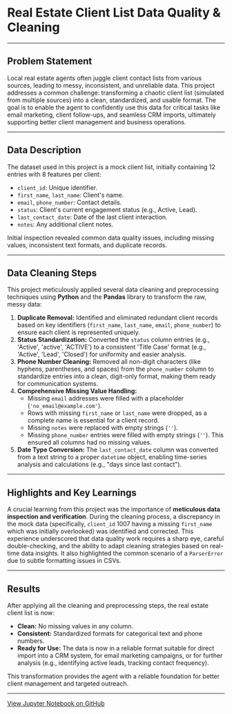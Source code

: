 # Real Estate Client List Data Quality & Cleaning

---

## Problem Statement

Local real estate agents often juggle client contact lists from various sources, leading to messy, inconsistent, and unreliable data. This project addresses a common challenge: transforming a chaotic client list (simulated from multiple sources) into a clean, standardized, and usable format. The goal is to enable the agent to confidently use this data for critical tasks like email marketing, client follow-ups, and seamless CRM imports, ultimately supporting better client management and business operations.

---

## Data Description

The dataset used in this project is a mock client list, initially containing 12 entries with 8 features per client:
* `client_id`: Unique identifier.
* `first_name`, `last_name`: Client's name.
* `email`, `phone_number`: Contact details.
* `status`: Client's current engagement status (e.g., Active, Lead).
* `last_contact_date`: Date of the last client interaction.
* `notes`: Any additional client notes.

Initial inspection revealed common data quality issues, including missing values, inconsistent text formats, and duplicate records.

---

## Data Cleaning Steps

This project meticulously applied several data cleaning and preprocessing techniques using **Python** and the **Pandas** library to transform the raw, messy data:

1.  **Duplicate Removal:** Identified and eliminated redundant client records based on key identifiers (`first_name`, `last_name`, `email`, `phone_number`) to ensure each client is represented uniquely.
2.  **Status Standardization:** Converted the `status` column entries (e.g., 'Active', 'active', 'ACTIVE') to a consistent 'Title Case' format (e.g., 'Active', 'Lead', 'Closed') for uniformity and easier analysis.
3.  **Phone Number Cleaning:** Removed all non-digit characters (like hyphens, parentheses, and spaces) from the `phone_number` column to standardize entries into a clean, digit-only format, making them ready for communication systems.
4.  **Comprehensive Missing Value Handling:**
    * Missing `email` addresses were filled with a placeholder (`'no_email@example.com'`).
    * Rows with missing `first_name` or `last_name` were dropped, as a complete name is essential for a client record.
    * Missing `notes` were replaced with empty strings (`''`).
    * Missing `phone_number` entries were filled with empty strings (`''`).
    This ensured all columns had no missing values.
5.  **Date Type Conversion:** The `last_contact_date` column was converted from a text string to a proper `datetime` object, enabling time-series analysis and calculations (e.g., "days since last contact").

---

## Highlights and Key Learnings

A crucial learning from this project was the importance of **meticulous data inspection and verification**. During the cleaning process, a discrepancy in the mock data (specifically, `client_id` 1007 having a missing `first_name` which was initially overlooked) was identified and corrected. This experience underscored that data quality work requires a sharp eye, careful double-checking, and the ability to adapt cleaning strategies based on real-time data insights. It also highlighted the common scenario of a `ParserError` due to subtle formatting issues in CSVs.

---

## Results

After applying all the cleaning and preprocessing steps, the real estate client list is now:
* **Clean:** No missing values in any column.
* **Consistent:** Standardized formats for categorical text and phone numbers.
* **Ready for Use:** The data is now in a reliable format suitable for direct import into a CRM system, for email marketing campaigns, or for further analysis (e.g., identifying active leads, tracking contact frequency).

This transformation provides the agent with a reliable foundation for better client management and targeted outreach.

---

[View Jupyter Notebook on GitHub](https://github.com/777awsome7/real-estate-data-cleaning-project/blob/main/real_estate_data_cleaning.ipynb)
